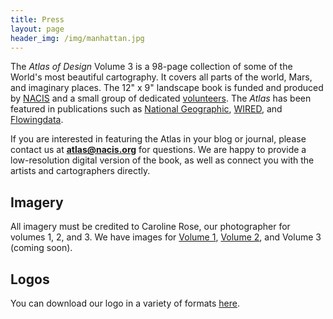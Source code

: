 ```yaml
---
title: Press
layout: page
header_img: /img/manhattan.jpg
---
```


The _Atlas of Design_ Volume 3 is a 98-page collection of some of the World's most beautiful cartography. It covers all parts of the world, Mars, and imaginary places. The 12" x 9" landscape book is funded and produced by [NACIS](http://nacis.org/) and a small group of dedicated [volunteers](http://localhost:4000/about/staff/). The _Atlas_ has been featured in publications such as [National Geographic](http://news.nationalgeographic.com/2016/11/best-new-maps-atlas-design/), [WIRED](https://www.wired.com/2016/11/atlas-design-back-wonderfully-funky-maps/), and [Flowingdata](https://flowingdata.com/2012/10/25/insisting-on-beautiful-maps/).

If you are interested in featuring the Atlas in your blog or journal, please contact us at <strong>atlas@nacis.org</strong> for questions. We are happy to provide a low-resolution digital version of the book, as well as connect you with the artists and cartographers directly.

## Imagery

All imagery must be credited to Caroline Rose, our photographer for volumes 1, 2, and 3. We have images for [Volume 1](/press/photos-v1.zip), [Volume 2](/press/photos-v2.zip), and Volume 3 (coming soon).

## Logos

You can download our logo in a variety of formats [here](/press/logos.zip).